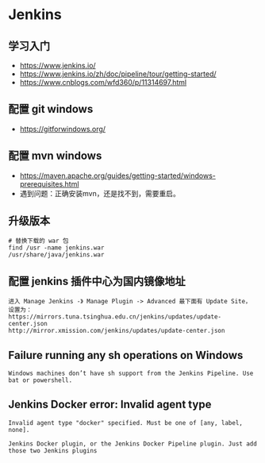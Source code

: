 # Jenkins

## 学习入门
- https://www.jenkins.io/
- https://www.jenkins.io/zh/doc/pipeline/tour/getting-started/
- https://www.cnblogs.com/wfd360/p/11314697.html


## 配置 git windows

- https://gitforwindows.org/

## 配置 mvn windows

- https://maven.apache.org/guides/getting-started/windows-prerequisites.html
- 遇到问题：正确安装mvn，还是找不到，需要重启。

## 升级版本

```
# 替换下载的 war 包
find /usr -name jenkins.war
/usr/share/java/jenkins.war
```

## 配置 jenkins 插件中心为国内镜像地址

```
进入 Manage Jenkins -》 Manage Plugin -> Advanced 最下面有 Update Site，
设置为：
https://mirrors.tuna.tsinghua.edu.cn/jenkins/updates/update-center.json
http://mirror.xmission.com/jenkins/updates/update-center.json
```

## Failure running any sh operations on Windows

```
Windows machines don’t have sh support from the Jenkins Pipeline. Use bat or powershell.
```

## Jenkins Docker error: Invalid agent type

```
Invalid agent type "docker" specified. Must be one of [any, label, none].

Jenkins Docker plugin, or the Jenkins Docker Pipeline plugin. Just add those two Jenkins plugins
```
